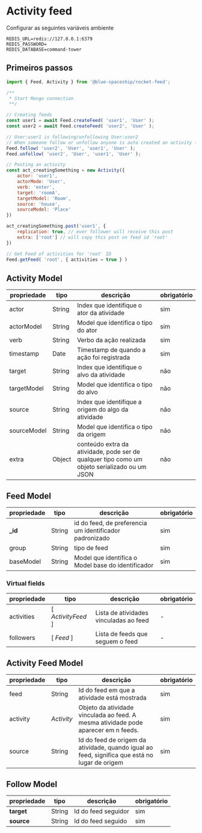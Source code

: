 
# Activity feed 

Configurar as seguintes variáveis ambiente
```
REDIS_URL=redis://127.0.0.1:6379
REDIS_PASSWORD=
REDIS_DATABASE=command-tower
```

## Primeiros passos
``` javascript 
import { Feed, Activity } from '@blue-spaceship/rocket-feed';

/**
 * Start Mongo connection
 **/

// Creating feeds
const user1 = await Feed.createFeed( 'user1', 'User' );
const user2 = await Feed.createFeed( 'user2', 'User' );

// User:user1 is following/unfollowing User:user2
// When someone follow or unfollow anyone is auto created an activity for this action
Feed.follow( 'user2', 'User', 'user1', 'User' );
Feed.unfollow( 'user2', 'User', 'user1', 'User' );

// Posting an activity
const act_creatingSomething = new Activity({
	actor: 'user1',
	actorMode: 'User',
	verb: 'enter',
	target: 'roomA',
	targetModel: 'Room',
	source: 'house',
	sourceModel: 'Place'
})

act_creatingSomething.post('user1', {
	replication: true, // ever follower will receive this post
	extra: ['root'] // will copy this post on feed id 'root'
})

// Get Feed of activities for 'root' ID
Feed.getFeed( 'root', { activities = true } )
```


## Activity Model
| propriedade | tipo | descrição | obrigatório |
|--|--|--|--|
| actor | String | Index que identifique o ator da atividade | sim |
| actorModel | String | Model que identifica o tipo do ator | sim |
| verb | String | Verbo da ação realizada | sim |
| timestamp | Date | Timestamp de quando a ação foi registrada | sim |
| target | String | Index que identifique o alvo da atividade | não |
| targetModel | String | Model que identifica o tipo do alvo | não |
| source | String | Index que identifique a origem do algo da atividade | não |
| sourceModel | String | Model que identifica o tipo da origem | não |
| extra | Object | conteúdo extra da atividade, pode ser de qualquer tipo como um objeto serializado ou um JSON | não

## Feed Model
|  propriedade | tipo | descrição | obrigatório |
|--|--|--|--|
| **_id** | String | id do feed, de preferencia um identificador padronizado | sim |
| group | String | tipo de feed | sim |
| baseModel | String | Model que identifica o Model base do identificador | sim |

### Virtual fields
|  propriedade | tipo | descrição | obrigatório |
|--|--|--|--|
| activities | [ *ActivityFeed* ] | Lista de atividades vinculadas ao feed | - |
| followers | [ *Feed* ] | Lista de feeds que seguem o feed | - |

## Activity Feed Model
|  propriedade | tipo | descrição | obrigatório |
|--|--|--|--|
| feed | String | Id do feed em que a atividade está mostrada | sim |
| activity| *Activity* | Objeto da atividade vinculada ao feed. A mesma atividade pode aparecer em n feeds. | sim |
| source | String | Id do feed de origem da atividade, quando igual ao feed, significa que está no lugar de origem | sim |

## Follow Model
|  propriedade | tipo | descrição | obrigatório |
|--|--|--|--|
| **target** | String | Id do feed seguidor | sim |
| **source** | String | Id do feed seguido | sim |
